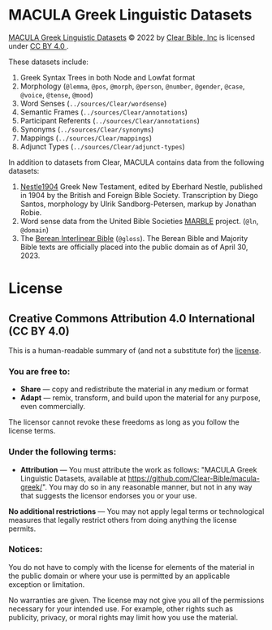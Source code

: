 # MACULA Greek Linguistic Datasets

[MACULA Greek Linguistic Datasets](http://github.com/Clear-Bible/macula-greek/) © 2022 by [Clear Bible, Inc](http://www.clear.bible) is licensed under [CC BY 4.0 ](http://creativecommons.org/licenses/by/4.0/).

These datasets include:

1. Greek Syntax Trees in both Node and Lowfat format
2. Morphology (`@lemma`, `@pos`, `@morph`, `@person`, `@number`, `@gender`, `@case`, `@voice`, `@tense`, `@mood`)
3. Word Senses (`../sources/Clear/wordsense`)
4. Semantic Frames (`../sources/Clear/annotations`)
5. Participant Referents (`../sources/Clear/annotations`)
6. Synonyms (`../sources/Clear/synonyms`)
7. Mappings (`../sources/Clear/mappings`)
8. Adjunct Types (`../sources/Clear/adjunct-types`)

In addition to datasets from Clear, MACULA contains data from the following datasets:

1. [Nestle1904](https://github.com/biblicalhumanities/Nestle1904) Greek New Testament, edited by Eberhard Nestle, published in 1904 by the British and Foreign Bible Society. Transcription by Diego Santos, morphology by Ulrik Sandborg-Petersen, markup by Jonathan Robie.
2. Word sense data from the United Bible Societies [MARBLE](https://semanticdictionary.org/) project. (`@ln`, `@domain`)
3. The [Berean Interlinear Bible](https://interlinearbible.com/) (`@gloss`). The Berean Bible and Majority Bible texts are officially placed into the public domain as of April 30, 2023.


# License

## Creative Commons Attribution 4.0 International (CC BY 4.0)

This is a human-readable summary of (and not a substitute for) the [license](http://creativecommons.org/licenses/by/4.0/).

### You are free to:

 * **Share** — copy and redistribute the material in any medium or format
 * **Adapt** — remix, transform, and build upon the material
for any purpose, even commercially.

The licensor cannot revoke these freedoms as long as you follow the license terms.

### Under the following terms:

 * **Attribution** — You must attribute the work as follows: "MACULA Greek Linguistic Datasets, available at https://github.com/Clear-Bible/macula-greek/". You may do so in any reasonable manner, but not in any way that suggests the licensor endorses you or your use.

**No additional restrictions** — You may not apply legal terms or technological measures that legally restrict others from doing anything the license permits.

### Notices:

You do not have to comply with the license for elements of the material in the public domain or where your use is permitted by an applicable exception or limitation.

No warranties are given. The license may not give you all of the permissions necessary for your intended use. For example, other rights such as publicity, privacy, or moral rights may limit how you use the material.
